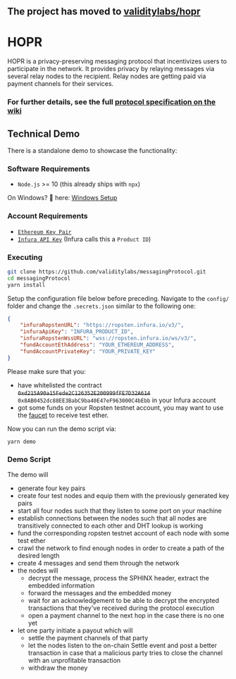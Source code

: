 **The project has moved to [validitylabs/hopr](https://github.com/validitylabs/hopr)**
------
# HOPR
HOPR is a privacy-preserving messaging protocol that incentivizes users to participate in the network. It provides privacy by relaying messages via several relay nodes to the recipient. Relay nodes are getting paid via payment channels for their services.

### For further details, see the full [protocol specification on the wiki](../../wiki)

## Technical Demo
There is a standalone demo to showcase the functionality:

### Software Requirements
- `Node.js` >= 10 (this already ships with `npx`)

On Windows? 👀 here: [Windows Setup](../../wiki/Setup#Windows)

### Account Requirements
- [`Ethereum Key Pair`](../../wiki/Setup/#PrivateKeyGeneration)
- [`Infura API Key`](../../wiki/Setup/#Infura) (Infura calls this a `Product ID`)

### Executing

```sh
git clone https://github.com/validitylabs/messagingProtocol.git
cd messagingProtocol
yarn install
```

Setup the configuration file below before preceding. Navigate to the `config/` folder and change the `.secrets.json` similar to the following one:

```json
{
    "infuraRopstenURL": "https://ropsten.infura.io/v3/",
    "infuraApiKey": "INFURA_PRODUCT_ID",
    "infuraRopstenWssURL": "wss://ropsten.infura.io/ws/v3/",
    "fundAccountEthAddress": "YOUR_ETHEREUM_ADDRESS",
    "fundAccountPrivateKey": "YOUR_PRIVATE_KEY"
}
```

Please make sure that you:
- have whitelisted the contract ~~`0xd215A90a15Fede2C126352E200999fFE7D32A614`~~ `0x8AB0452dc88EE3BabC9ba40E47eF963000C4bEbb` in your Infura account
- got some funds on your Ropsten testnet account, you may want to use the [faucet](https://faucet.ropsten.be/) to receive test ether.

Now you can run the demo script via:
```
yarn demo
```

### Demo Script
The demo will
- generate four key pairs
- create four test nodes and equip them with the previously generated key pairs
- start all four nodes such that they listen to some port on your machine
- establish connections between the nodes such that all nodes are transitively connected to each other and DHT lookup is working
- fund the corresponding ropsten testnet account of each node with some test ether
- crawl the network to find enough nodes in order to create a path of the desired length
- create 4 messages and send them through the network
- the nodes will 
    - decrypt the message, process the SPHINX header, extract the embedded information
    - forward the messages and the embedded money
    - wait for an acknowledgement to be able to decrypt the encrypted transactions that they've received during the protocol execution
    - open a payment channel to the next hop in the case there is no one yet
- let one party initiate a payout which will
    - settle the payment channels of that party
    - let the nodes listen to the on-chain Settle event and post a better transaction in case that a malicious party tries to close the channel with an unprofitable transaction
    - withdraw the money
